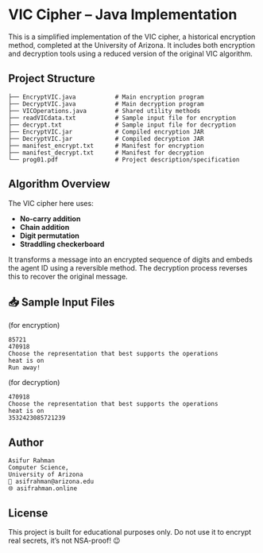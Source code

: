 # VIC Cipher – Java Implementation

This is a simplified implementation of the VIC cipher, a historical encryption method, completed at the University of Arizona. It includes both encryption and decryption tools using a reduced version of the original VIC algorithm. 

## Project Structure
```
├── EncryptVIC.java           # Main encryption program
├── DecryptVIC.java           # Main decryption program
├── VICOperations.java        # Shared utility methods
├── readVICdata.txt           # Sample input file for encryption
├── decrypt.txt               # Sample input file for decryption
├── EncryptVIC.jar            # Compiled encryption JAR
├── DecryptVIC.jar            # Compiled decryption JAR
├── manifest_encrypt.txt      # Manifest for encryption
├── manifest_decrypt.txt      # Manifest for decryption
└── prog01.pdf                # Project description/specification
```

## Algorithm Overview

The VIC cipher here uses:
- **No-carry addition**
- **Chain addition**
- **Digit permutation**
- **Straddling checkerboard**

It transforms a message into an encrypted sequence of digits and embeds the agent ID using a reversible method. The decryption process reverses this to recover the original message.

## 📥 Sample Input Files
(for encryption)

```
85721
470918
Choose the representation that best supports the operations
heat is on
Run away!
```

(for decryption) 
```
470918
Choose the representation that best supports the operations
heat is on
3532423085721239
```
## Author

```
Asifur Rahman
Computer Science, 
University of Arizona
📧 asifrahman@arizona.edu
🌐 asifrahman.online
```
## License

This project is built for educational purposes only.
Do not use it to encrypt real secrets, it’s not NSA-proof! 😉
